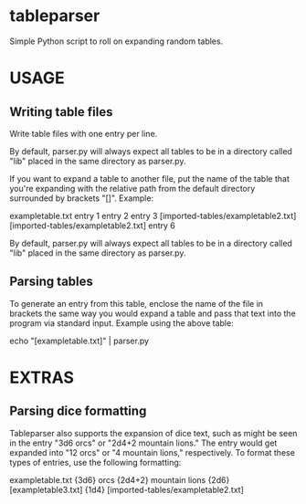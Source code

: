 # tableparser
Simple Python script to roll on expanding random tables.

# USAGE
## Writing table files
Write table files with one entry per line. 

By default, parser.py will always expect all tables to be in a
directory called "lib" placed in the same directory as parser.py.

If you want to expand a table to another file, put the name of 
the table that you're expanding with the relative path from the 
default directory surrounded by brackets "[]". Example:

exampletable.txt
entry 1
entry 2
entry 3
[imported-tables/exampletable2.txt]
[imported-tables/exampletable2.txt]
entry 6

By default, parser.py will always expect all tables to be in a
directory called "lib" placed in the same directory as parser.py.

## Parsing tables
To generate an entry from this table, enclose the name of the file
in brackets the same way you would expand a table and pass that 
text into the program via standard input. Example using the above 
table:

echo "[exampletable.txt]" | parser.py

# EXTRAS
## Parsing dice formatting
Tableparser also supports the expansion of dice text, such as 
might be seen in the entry "3d6 orcs" or "2d4+2 mountain lions."
The entry would get expanded into "12 orcs" or "4 mountain
lions," respectively. To format these types of entries, use
the following formatting:

exampletable.txt
{3d6} orcs
{2d4+2} mountain lions
{2d6} [exampletable3.txt]
{1d4} [imported-tables/exampletable2.txt]

